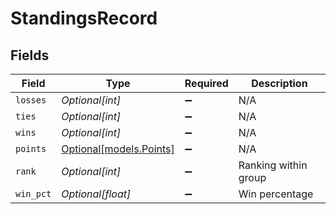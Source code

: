 # StandingsRecord


## Fields

| Field                                          | Type                                           | Required                                       | Description                                    |
| ---------------------------------------------- | ---------------------------------------------- | ---------------------------------------------- | ---------------------------------------------- |
| `losses`                                       | *Optional[int]*                                | :heavy_minus_sign:                             | N/A                                            |
| `ties`                                         | *Optional[int]*                                | :heavy_minus_sign:                             | N/A                                            |
| `wins`                                         | *Optional[int]*                                | :heavy_minus_sign:                             | N/A                                            |
| `points`                                       | [Optional[models.Points]](../models/points.md) | :heavy_minus_sign:                             | N/A                                            |
| `rank`                                         | *Optional[int]*                                | :heavy_minus_sign:                             | Ranking within group                           |
| `win_pct`                                      | *Optional[float]*                              | :heavy_minus_sign:                             | Win percentage                                 |